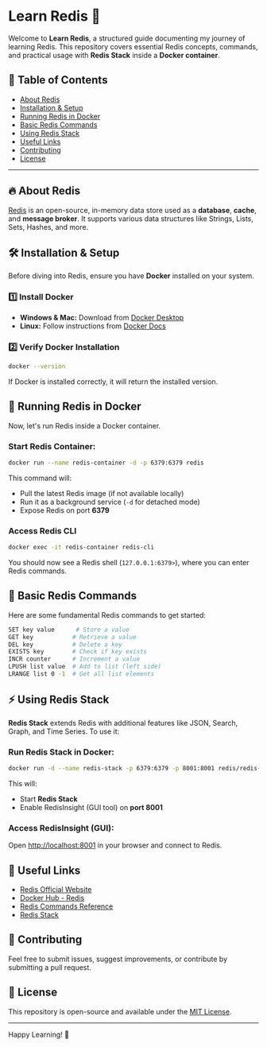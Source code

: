 # Learn Redis 🚀

Welcome to **Learn Redis**, a structured guide documenting my journey of learning Redis. This repository covers essential Redis concepts, commands, and practical usage with **Redis Stack** inside a **Docker container**.

## 📌 Table of Contents

- [About Redis](#about-redis)
- [Installation & Setup](#installation--setup)
- [Running Redis in Docker](#running-redis-in-docker)
- [Basic Redis Commands](#basic-redis-commands)
- [Using Redis Stack](#using-redis-stack)
- [Useful Links](#useful-links)
- [Contributing](#contributing)
- [License](#license)

---

## 🔥 About Redis

[Redis](https://redis.io/) is an open-source, in-memory data store used as a **database**, **cache**, and **message broker**. It supports various data structures like Strings, Lists, Sets, Hashes, and more.

## 🛠 Installation & Setup

Before diving into Redis, ensure you have **Docker** installed on your system.

### 1️⃣ Install Docker
- **Windows & Mac:** Download from [Docker Desktop](https://www.docker.com/products/docker-desktop/)
- **Linux:** Follow instructions from [Docker Docs](https://docs.docker.com/engine/install/)

### 2️⃣ Verify Docker Installation
```bash
docker --version
```
If Docker is installed correctly, it will return the installed version.

## 🐳 Running Redis in Docker

Now, let's run Redis inside a Docker container.

### Start Redis Container:
```bash
docker run --name redis-container -d -p 6379:6379 redis
```
This command will:
- Pull the latest Redis image (if not available locally)
- Run it as a background service (`-d` for detached mode)
- Expose Redis on port **6379**

### Access Redis CLI
```bash
docker exec -it redis-container redis-cli
```
You should now see a Redis shell (`127.0.0.1:6379>`), where you can enter Redis commands.

## 📌 Basic Redis Commands

Here are some fundamental Redis commands to get started:
```bash
SET key value      # Store a value
GET key           # Retrieve a value
DEL key           # Delete a key
EXISTS key        # Check if key exists
INCR counter      # Increment a value
LPUSH list value  # Add to list (left side)
LRANGE list 0 -1  # Get all list elements
```

## ⚡ Using Redis Stack

**Redis Stack** extends Redis with additional features like JSON, Search, Graph, and Time Series. To use it:

### Run Redis Stack in Docker:
```bash
docker run -d --name redis-stack -p 6379:6379 -p 8001:8001 redis/redis-stack
```
This will:
- Start **Redis Stack**
- Enable RedisInsight (GUI tool) on **port 8001**

### Access RedisInsight (GUI):
Open [http://localhost:8001](http://localhost:8001) in your browser and connect to Redis.

## 🔗 Useful Links

- [Redis Official Website](https://redis.io/)
- [Docker Hub - Redis](https://hub.docker.com/_/redis)
- [Redis Commands Reference](https://redis.io/commands)
- [Redis Stack](https://redis.io/docs/stack/)

## 🤝 Contributing
Feel free to submit issues, suggest improvements, or contribute by submitting a pull request.

## 📜 License
This repository is open-source and available under the [MIT License](LICENSE).

---

Happy Learning! 🚀

